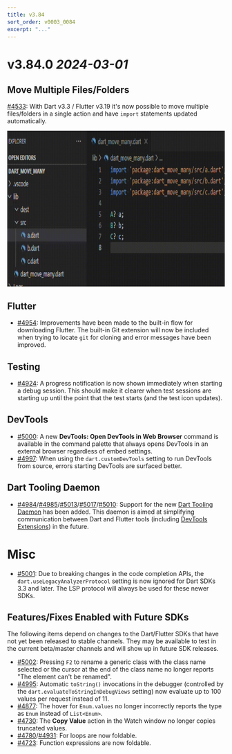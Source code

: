 ```yaml
---
title: v3.84
sort_order: v0003_0084
excerpt: "..."
---
```


# v3.84.0 _2024-03-01_

## Move Multiple Files/Folders

[#4533](https://github.com/Dart-Code/Dart-Code/issues/4533): With Dart v3.3 / Flutter v3.19 it's now possible to move multiple files/folders in a single action and have `import` statements updated automatically.

<img loading="lazy" src="/images/release_notes/v3.84/move_many.gif" width="840" height="360" />

## Flutter

- [#4954](https://github.com/Dart-Code/Dart-Code/issues/4954): Improvements have been made to the built-in flow for downloading Flutter. The built-in Git extension will now be included when trying to locate `git` for cloning and error messages have been improved.

## Testing

- [#4924](https://github.com/Dart-Code/Dart-Code/issues/4924): A progress notification is now shown immediately when starting a debug session. This should make it clearer when test sessions are starting up until the point that the test starts (and the test icon updates).

## DevTools

- [#5000](https://github.com/Dart-Code/Dart-Code/issues/5000): A new **DevTools: Open DevTools in Web Browser** command is available in the command palette that always opens DevTools in an external browser regardless of embed settings.
- [#4997](https://github.com/Dart-Code/Dart-Code/issues/4997): When using the `dart.customDevTools` setting to run DevTools from source, errors starting DevTools are surfaced better.

## Dart Tooling Daemon

- [#4984](https://github.com/Dart-Code/Dart-Code/issues/4984)/[#4985](https://github.com/Dart-Code/Dart-Code/issues/4985)/[#5013](https://github.com/Dart-Code/Dart-Code/issues/5013)/[#5017](https://github.com/Dart-Code/Dart-Code/issues/5017)/[#5010](https://github.com/Dart-Code/Dart-Code/issues/5010): Support for the new [Dart Tooling Daemon](https://docs.flutter.dev/go/dart-tooling-daemon) has been added. This daemon is aimed at simplifying communication between Dart and Flutter tools (including [DevTools Extensions](https://github.com/flutter/devtools/tree/master/packages/devtools_extensions#readme)) in the future.

# Misc

- [#5001](https://github.com/Dart-Code/Dart-Code/issues/5001): Due to breaking changes in the code completion APIs, the `dart.useLegacyAnalyzerProtocol` setting is now ignored for Dart SDKs 3.3 and later. The LSP protocol will always be used for these newer SDKs.

## Features/Fixes Enabled with Future SDKs

The following items depend on changes to the Dart/Flutter SDKs that have not yet been released to stable channels. They may be available to test in the current beta/master channels and will show up in future SDK releases.

- [#5002](https://github.com/Dart-Code/Dart-Code/issues/5002): Pressing `F2` to rename a generic class with the class name selected or the cursor at the end of the class name no longer reports "The element can't be renamed".
- [#4995](https://github.com/Dart-Code/Dart-Code/issues/4995): Automatic `toString()` invocations in the debugger (controlled by the `dart.evaluateToStringInDebugViews` setting) now evaluate up to 100 values per request instead of 11.
- [#4877](https://github.com/Dart-Code/Dart-Code/issues/4877): The hover for `Enum.values` no longer incorrectly reports the type as `Enum` instead of `List<Enum>`.
- [#4730](https://github.com/Dart-Code/Dart-Code/issues/4730): The **Copy Value** action in the Watch window no longer copies truncated values.
- [#4780](https://github.com/Dart-Code/Dart-Code/issues/4780)/[#4931](https://github.com/Dart-Code/Dart-Code/issues/4931): For loops are now foldable.
- [#4723](https://github.com/Dart-Code/Dart-Code/issues/4723): Function expressions are now foldable.

